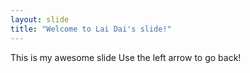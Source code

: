 ```yaml
---
layout: slide
title: "Welcome to Lai Dai's slide!"
---
```

This is my awesome slide
Use the left arrow to go back!

